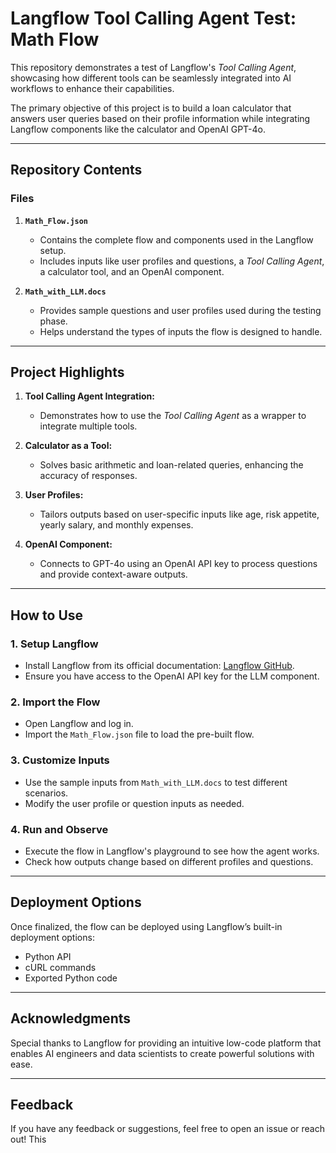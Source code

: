 # Langflow Tool Calling Agent Test: Math Flow  

This repository demonstrates a test of Langflow's *Tool Calling Agent*, showcasing how different tools can be seamlessly integrated into AI workflows to enhance their capabilities.  

The primary objective of this project is to build a loan calculator that answers user queries based on their profile information while integrating Langflow components like the calculator and OpenAI GPT-4o.  

---

## Repository Contents  

### Files  
1. **`Math_Flow.json`**  
   - Contains the complete flow and components used in the Langflow setup.  
   - Includes inputs like user profiles and questions, a *Tool Calling Agent*, a calculator tool, and an OpenAI component.  

2. **`Math_with_LLM.docs`**  
   - Provides sample questions and user profiles used during the testing phase.  
   - Helps understand the types of inputs the flow is designed to handle.  

---

## Project Highlights  

1. **Tool Calling Agent Integration:**  
   - Demonstrates how to use the *Tool Calling Agent* as a wrapper to integrate multiple tools.  

2. **Calculator as a Tool:**  
   - Solves basic arithmetic and loan-related queries, enhancing the accuracy of responses.  

3. **User Profiles:**  
   - Tailors outputs based on user-specific inputs like age, risk appetite, yearly salary, and monthly expenses.  

4. **OpenAI Component:**  
   - Connects to GPT-4o using an OpenAI API key to process questions and provide context-aware outputs.  

---

## How to Use  

### 1. Setup Langflow  
- Install Langflow from its official documentation: [Langflow GitHub](https://github.com/langflow/langflow).  
- Ensure you have access to the OpenAI API key for the LLM component.  

### 2. Import the Flow  
- Open Langflow and log in.  
- Import the `Math_Flow.json` file to load the pre-built flow.  

### 3. Customize Inputs  
- Use the sample inputs from `Math_with_LLM.docs` to test different scenarios.  
- Modify the user profile or question inputs as needed.  

### 4. Run and Observe  
- Execute the flow in Langflow's playground to see how the agent works.  
- Check how outputs change based on different profiles and questions.  

---

## Deployment Options  

Once finalized, the flow can be deployed using Langflow’s built-in deployment options:  
- Python API  
- cURL commands  
- Exported Python code  

---

## Acknowledgments  

Special thanks to Langflow for providing an intuitive low-code platform that enables AI engineers and data scientists to create powerful solutions with ease.  

---

## Feedback  

If you have any feedback or suggestions, feel free to open an issue or reach out!  This 
